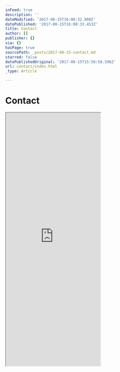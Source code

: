 ```yaml
---
inFeed: true
description: ''
dateModified: '2017-08-15T16:08:32.900Z'
datePublished: '2017-08-15T16:08:33.453Z'
title: Contact
author: []
publisher: {}
via: {}
hasPage: true
sourcePath: _posts/2017-08-15-contact.md
starred: false
datePublishedOriginal: '2017-08-15T15:58:58.596Z'
url: contact/index.html
_type: Article

---
```

# Contact

<iframe src="https://the-grid.github.io/ed-userhtml/?g=eJw9j9FqAjEURH8l5AOSjeJii6uIYpFuW1REfdTkmqSYZPcmrnS_vmqrj3MYDjMDe8S9AxJRFtSkVMVXzlWQkekQ9AmYDI4fA7rIFQcuZuN5tShX4Pp12-mZxi9z-PLpp867b9W2bMSL-NQfWPbbXE6_3-vNuiPa3YI3Fi43zQjcAZQCVSQ8AyUXq5IpqMiyjBIDVpv0SPdhh4AKsKDX7PaorX90nuDfkNHhxFwBOPCJgCcynDEyxgb87-LwFwJFT3Q" height="800" style=""></iframe>